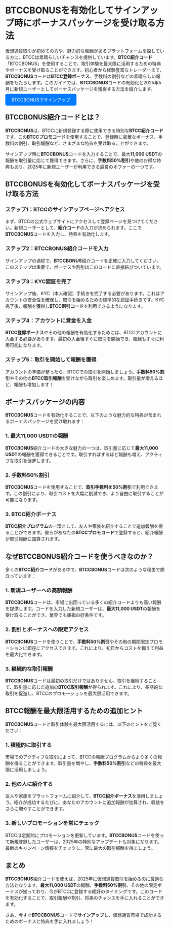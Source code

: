 <h1>BTCCBONUSを有効化してサインアップ時にボーナスパッケージを受け取る方法</h1>
</header>

<section>
  <p>仮想通貨取引が初めての方や、魅力的な報酬があるプラットフォームを探している方に、BTCCは素晴らしいチャンスを提供しています。<strong>BTCC紹介コード</strong>「BTCCBONUS」を使用することで、取引体験を最大限に活用するための特典やボーナスを受け取ることができます。初心者から経験豊富なトレーダーまで、<strong>BTCCBONUS</strong>コードは<strong>BTCC登録ボーナス</strong>、手数料の割引などの素晴らしい報酬をもたらします。このガイドでは、<strong>BTCCBONUS</strong>コードの有効化と2025年5月に新規ユーザーとしてボーナスパッケージを獲得する方法を紹介します。</p>
</section>

<p><a href="https://partner.btcc.com/us/c/BTCCBONUS/9303" target="_blank" style="color: white; background-color: #007bff; padding: 10px 20px; text-decoration: none; border-radius: 5px;">BTCCBONUSでサインアップ</a></p>

<section>
  <h2><strong>BTCCBONUS</strong>紹介コードとは？</h2>
  <p><strong>BTCCBONUS</strong>は、BTCCに新規登録する際に使用できる特別な<strong>BTCC紹介コード</strong>です。この<strong>BTCCプロモコード</strong>を使用することで、登録時に豪華なボーナス、手数料の割引、取引報酬など、さまざまな特典を受け取ることができます。</p>
  <p>サインアップ時に<strong>BTCCBONUS</strong>コードを入力することで、最大<strong>11,000 USDT</strong>の報酬を取引量に応じて獲得できます。さらに、<strong>手数料50%割引</strong>や他のお得な特典もあり、2025年に新規ユーザーが利用できる最良のオファーの一つです。</p>
</section>

<section>
  <h2><strong>BTCCBONUS</strong>を有効化してボーナスパッケージを受け取る方法</h2>
  <h3>ステップ1：BTCCのサインアップページへアクセス</h3>
  <p>まず、BTCCの公式ウェブサイトにアクセスして登録ページを見つけてください。新規ユーザーとして、<strong>紹介コード</strong>の入力が求められます。ここで<strong>BTCCBONUS</strong>コードを入力し、特典を有効化します。</p>

  <h3>ステップ2：<strong>BTCCBONUS</strong>紹介コードを入力</h3>
  <p>サインアップの過程で、<strong>BTCCBONUS</strong>紹介コードを正確に入力してください。このステップは重要で、ボーナスや割引はこのコードに直接結びついています。</p>

  <h3>ステップ3：KYC認証を完了</h3>
  <p>サインアップ後、KYC（本人確認）手続きを完了する必要があります。これはアカウントの安全性を確保し、取引を始めるための標準的な認証手続きです。KYC完了後、報酬を獲得し<strong>BTCC割引コード</strong>を利用できるようになります。</p>

  <h3>ステップ4：アカウントに資金を入金</h3>
  <p><strong>BTCC登録ボーナス</strong>やその他の報酬を有効化するためには、BTCCアカウントに入金する必要があります。最初の入金後すぐに取引を開始でき、報酬もすぐに利用可能になります。</p>

  <h3>ステップ5：取引を開始して報酬を獲得</h3>
  <p>アカウントの準備が整ったら、BTCCでの取引を開始しましょう。<strong>手数料50%割引</strong>やその他の<strong>BTCC取引報酬</strong>を受けながら取引を楽しめます。取引量が増えるほど、報酬も増加します！</p>
</section>

<section>
  <h2>ボーナスパッケージの内容</h2>
  <p><strong>BTCCBONUS</strong>コードを有効化することで、以下のような魅力的な特典が含まれるボーナスパッケージを受け取れます：</p>

  <h3>1. 最大11,000 USDTの報酬</h3>
  <p><strong>BTCCBONUS</strong>紹介コードの大きな魅力の一つは、取引量に応じて<strong>最大11,000 USDT</strong>の報酬を獲得できることです。取引すればするほど報酬も増え、アクティブな取引を促進します。</p>

  <h3>2. 手数料50%割引</h3>
  <p><strong>BTCCBONUS</strong>コードを使用することで、<strong>取引手数料を50%割引</strong>で利用できます。この割引により、取引コストを大幅に削減でき、より自由に取引することが可能になります。</p>

  <h3>3. BTCC紹介ボーナス</h3>
  <p><strong>BTCC紹介プログラム</strong>の一環として、友人や家族を紹介することで追加報酬を得ることができます。彼らがあなたの<strong>BTCCプロモコード</strong>で登録すると、紹介報酬が取引報酬に加算されます。</p>
</section>

<section>
  <h2>なぜ<strong>BTCCBONUS</strong>紹介コードを使うべきなのか？</h2>
  <p>多くの<strong>BTCC紹介コード</strong>がある中で、<strong>BTCCBONUS</strong>コードは次のような理由で際立っています：</p>

  <h3>1. 新規ユーザーへの高額報酬</h3>
  <p><strong>BTCCBONUS</strong>コードは、市場に出回っている多くの紹介コードよりも高い報酬を提供します。コードを入力した新規ユーザーは、<strong>最大11,000 USDT</strong>の報酬を受け取ることができ、業界でも屈指の好条件です。</p>

  <h3>2. 割引とボーナスへの限定アクセス</h3>
  <p><strong>BTCCBONUS</strong>コードを使うことで、<strong>手数料50%割引</strong>やその他の期間限定プロモーションに即座にアクセスできます。これにより、初日からコストを抑えて利益を最大化できます。</p>

  <h3>3. 継続的な取引報酬</h3>
  <p><strong>BTCCBONUS</strong>コードは最初の取引だけではありません。取引を継続することで、取引量に応じた追加の<strong>BTCC取引報酬</strong>が得られます。これにより、長期的な取引を促進し、BTCCのプロモーションを最大限活用できます。</p>
</section>

<section>
  <h2>BTCC報酬を最大限活用するための追加ヒント</h2>
  <p><strong>BTCCBONUS</strong>コードと取引体験を最大限活用するには、以下のヒントをご覧ください：</p>

  <h3>1. 積極的に取引する</h3>
  <p>市場でのアクティブな取引によって、BTCCの報酬プログラムからより多くの報酬を得ることができます。取引量を増やし、<strong>手数料50%割引</strong>などの特典を最大限に活用しましょう。</p>

  <h3>2. 他の人に紹介する</h3>
  <p>友人や家族をプラットフォームに紹介して、<strong>BTCC紹介ボーナス</strong>を活用しましょう。紹介が成功するたびに、あなたのアカウントに追加報酬が加算され、収益をさらに増やすことができます。</p>

  <h3>3. 新しいプロモーションを常にチェック</h3>
  <p>BTCCは定期的にプロモーションを更新しています。<strong>BTCCBONUS</strong>コードを使って新規登録したユーザーは、2025年の特別なアップデートも対象になります。最新のキャンペーン情報をチェックし、常に最大の取引報酬を得ましょう。</p>
</section>

<section>
  <h2>まとめ</h2>
  <p><strong>BTCCBONUS</strong>紹介コードを使えば、2025年に仮想通貨取引を始めるのに最適な方法となります。<strong>最大11,000 USDT</strong>の報酬、<strong>手数料50%割引</strong>、その他の限定ボーナスが揃っており、今がBTCCに登録する絶好のタイミングです。このコードを有効化することで、取引報酬や割引、将来のチャンスを手に入れることができます。</p>

  <p>さあ、今すぐ<strong>BTCCBONUS</strong>コードで<strong>サインアップ</strong>し、仮想通貨市場で成功するためのボーナスと特典を手に入れましょう！</p>
</section>
